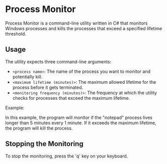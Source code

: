 # Process Monitor

Process Monitor is a command-line utility written in C# that monitors Windows processes and kills the processes that exceed a specified lifetime threshold.

## Usage

The utility expects three command-line arguments:
- `<process name>`: The name of the process you want to monitor and potentially kill.
- `<maximum lifetime (minutes)>`: The maximum allowed lifetime for the process before it gets terminated.
- `<monitoring frequency (minutes)>`: The frequency at which the utility checks for processes that exceed the maximum lifetime.

Example:

In this example, the program will monitor if the "notepad" process lives longer than 5 minutes every 1 minute.
If it exceeds the maximum lifetime, the program will kill the process.

## Stopping the Monitoring

To stop the monitoring, press the 'q' key on your keyboard.